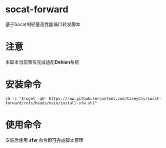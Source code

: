 # socat-forward
基于Socat的轻量高性能端口转发脚本

# 注意
本脚本当前暂仅完成适配**Debian**系统

# 安装命令
`sh -c "$(wget -qO- https://raw.githubusercontent.com/CareyChi/socat-forward/refs/heads/main/install-sfw.sh)"`

# 使用命令
安装后使用 **sfw** 命令即可完成脚本管理
